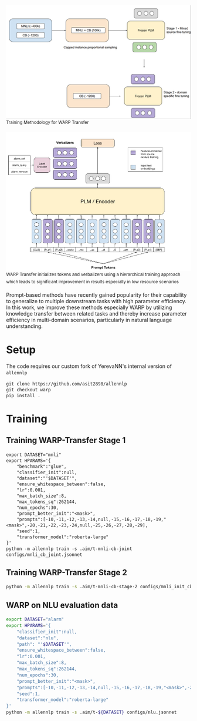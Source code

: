 

![WARP Transfer Training](figures/WARP_transfer_training.png)
<sup>Training Methodology for WARP Transfer </sup>

![WARP Transfer](figures/WARP_transfer.png)
<sup>WARP Transfer initializes tokens and verbalizers using a hierarchical training approach which leads to significant improvement in results especially in low resource scenarios </sup>

Prompt-based methods have recently gained popularity for their capability to generalize to multiple downstream tasks with high parameter efficiency. In this work, we improve these methods especially WARP by utilizing knowledge transfer between related tasks and thereby increase parameter efficiency in multi-domain scenarios, particularly in natural language understanding.

# Setup
The code requires our custom fork of YerevaNN's internal version of `allennlp`
```
git clone https://github.com/asit2898/allennlp
git checkout warp
pip install .
```

# Training

## Training WARP-Transfer Stage 1
```ssh
export DATASET="mnli"
export HPARAMS='{
    "benchmark":"glue",
    "classifier_init":null,
    "dataset":"'$DATASET'",
    "ensure_whitespace_between":false,
    "lr":0.001,
    "max_batch_size":8,
    "max_tokens_sq":262144,
    "num_epochs":30,
    "prompt_better_init":"<mask>",
    "prompts":[-10,-11,-12,-13,-14,null,-15,-16,-17,-18,-19,"<mask>",-20,-21,-22,-23,-24,null,-25,-26,-27,-28,-29],
    "seed":1,
    "transformer_model":"roberta-large"
}'
python -m allennlp train -s .aim/t-mnli-cb-joint configs/mnli_cb_joint.jsonnet
```
## Training WARP-Transfer Stage 2

```sh
python -m allennlp train -s .aim/t-mnli-cb-stage-2 configs/mnli_init_cb_joint.jsonnet
```

## WARP on NLU evaluation data
```sh
export DATASET="alarm"
export HPARAMS='{
    "classifier_init":null,
    "dataset":"nlu",
    "path": "'$DATASET'",
    "ensure_whitespace_between":false,
    "lr":0.001,
    "max_batch_size":8,
    "max_tokens_sq":262144,
    "num_epochs":30,
    "prompt_better_init":"<mask>",
    "prompts":[-10,-11,-12,-13,-14,null,-15,-16,-17,-18,-19,"<mask>",-20,-21,-22,-23,-24,null,-25,-26,-27,-28,-29],
    "seed":1,
    "transformer_model":"roberta-large"
}'
python -m allennlp train -s .aim/t-${DATASET} configs/nlu.jsonnet
```
